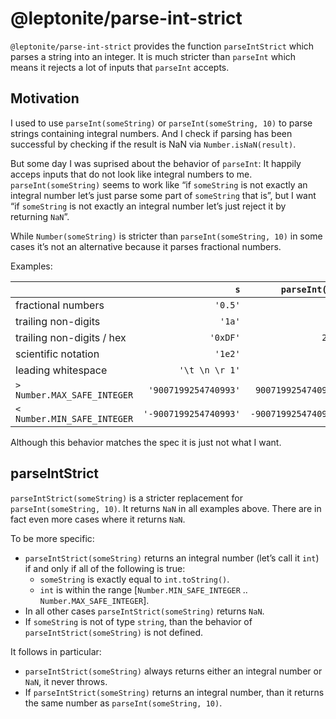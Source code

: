 @leptonite/parse-int-strict
===========================

`@leptonite/parse-int-strict` provides the function `parseIntStrict` which parses a string into an integer.
It is much stricter than `parseInt` which means it rejects a lot of inputs that `parseInt` accepts.


Motivation
----------

I used to use `parseInt(someString)` or `parseInt(someString, 10)` to parse strings containing integral numbers.
And I check if parsing has been successful by checking if the result is NaN via `Number.isNaN(result)`.

But some day I was suprised about the behavior of `parseInt`: It happily acceps inputs that do not look like integral numbers to me.
`parseInt(someString)` seems to work like “if `someString` is not exactly an integral number let’s just parse some part of `someString` that is”,
but I want “if `someString` is not exactly an integral number let’s just reject it by returning `NaN`”.

While `Number(someString)` is stricter than `parseInt(someString, 10)` in some cases it’s not an alternative because it parses fractional numbers.

Examples:

|                             |                   `s` |       `parseInt(s)` |   `parseInt(s, 10)` |         `Number(s)` |
|-----------------------------|----------------------:|--------------------:|--------------------:|--------------------:|
| fractional numbers          |               `'0.5'` |                 `0` |                 `0` |               `0.5` |
| trailing non-digits         |                `'1a'` |                 `1` |                 `1` |               `NaN` |
| trailing non-digits / hex   |              `'0xDF'` |               `223` |                 `0` |               `223` |
| scientific notation         |               `'1e2'` |                 `1` |                 `1` |               `100` |
| leading whitespace          |        `'\t \n \r 1'` |                 `1` |                 `1` |                 `1` |
| `> Number.MAX_SAFE_INTEGER` |  `'9007199254740993'` |  `9007199254740992` |  `9007199254740992` |  `9007199254740992` |
| `< Number.MIN_SAFE_INTEGER` | `'-9007199254740993'` | `-9007199254740992` | `-9007199254740992` | `-9007199254740992` |

Although this behavior matches the spec it is just not what I want.


parseIntStrict
--------------

`parseIntStrict(someString)` is a stricter replacement for `parseInt(someString, 10)`.
It returns `NaN` in all examples above.
There are in fact even more cases where it returns `NaN`.

To be more specific:

* `parseIntStrict(someString)` returns an integral number (let’s call it `int`) if and only if all of the following is true:
  * `someString` is exactly equal to `int.toString()`.
  * `int` is within the range [`Number.MIN_SAFE_INTEGER` .. `Number.MAX_SAFE_INTEGER`].
* In all other cases `parseIntStrict(someString)` returns `NaN`.
* If `someString` is not of type `string`, than the behavior of `parseIntStrict(someString)` is not defined.

It follows in particular:

* `parseIntStrict(someString)` always returns either an integral number or `NaN`, it never throws.
* If `parseIntStrict(someString)` returns an integral number, than it returns the same number as `parseInt(someString, 10)`.
